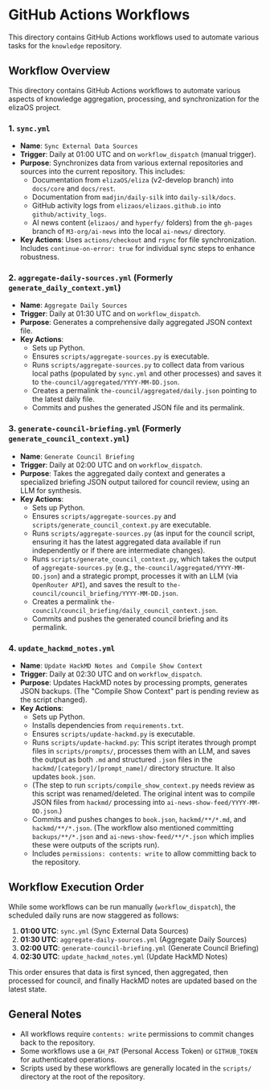 # GitHub Actions Workflows

This directory contains GitHub Actions workflows used to automate various tasks for the `knowledge` repository.

## Workflow Overview

This directory contains GitHub Actions workflows to automate various aspects of knowledge aggregation, processing, and synchronization for the elizaOS project.

### 1. `sync.yml`

*   **Name**: `Sync External Data Sources`
*   **Trigger**: Daily at 01:00 UTC and on `workflow_dispatch` (manual trigger).
*   **Purpose**: Synchronizes data from various external repositories and sources into the current repository. This includes:
    *   Documentation from `elizaOS/eliza` (v2-develop branch) into `docs/core` and `docs/rest`.
    *   Documentation from `madjin/daily-silk` into `daily-silk/docs`.
    *   GitHub activity logs from `elizaos/elizaos.github.io` into `github/activity_logs`.
    *   AI news content (`elizaos/` and `hyperfy/` folders) from the `gh-pages` branch of `M3-org/ai-news` into the local `ai-news/` directory.
*   **Key Actions**: Uses `actions/checkout` and `rsync` for file synchronization. Includes `continue-on-error: true` for individual sync steps to enhance robustness.

### 2. `aggregate-daily-sources.yml` (Formerly `generate_daily_context.yml`)

*   **Name**: `Aggregate Daily Sources`
*   **Trigger**: Daily at 01:30 UTC and on `workflow_dispatch`.
*   **Purpose**: Generates a comprehensive daily aggregated JSON context file.
*   **Key Actions**:
    *   Sets up Python.
    *   Ensures `scripts/aggregate-sources.py` is executable.
    *   Runs `scripts/aggregate-sources.py` to collect data from various local paths (populated by `sync.yml` and other processes) and saves it to `the-council/aggregated/YYYY-MM-DD.json`.
    *   Creates a permalink `the-council/aggregated/daily.json` pointing to the latest daily file.
    *   Commits and pushes the generated JSON file and its permalink.

### 3. `generate-council-briefing.yml` (Formerly `generate_council_context.yml`)

*   **Name**: `Generate Council Briefing`
*   **Trigger**: Daily at 02:00 UTC and on `workflow_dispatch`.
*   **Purpose**: Takes the aggregated daily context and generates a specialized briefing JSON output tailored for council review, using an LLM for synthesis.
*   **Key Actions**:
    *   Sets up Python.
    *   Ensures `scripts/aggregate-sources.py` and `scripts/generate_council_context.py` are executable.
    *   Runs `scripts/aggregate-sources.py` (as input for the council script, ensuring it has the latest aggregated data available if run independently or if there are intermediate changes).
    *   Runs `scripts/generate_council_context.py`, which takes the output of `aggregate-sources.py` (e.g., `the-council/aggregated/YYYY-MM-DD.json`) and a strategic prompt, processes it with an LLM (via `OpenRouter API`), and saves the result to `the-council/council_briefing/YYYY-MM-DD.json`.
    *   Creates a permalink `the-council/council_briefing/daily_council_context.json`.
    *   Commits and pushes the generated council briefing and its permalink.

### 4. `update_hackmd_notes.yml`

*   **Name**: `Update HackMD Notes and Compile Show Context`
*   **Trigger**: Daily at 02:30 UTC and on `workflow_dispatch`.
*   **Purpose**: Updates HackMD notes by processing prompts, generates JSON backups. (The "Compile Show Context" part is pending review as the script changed).
*   **Key Actions**:
    *   Sets up Python.
    *   Installs dependencies from `requirements.txt`.
    *   Ensures `scripts/update-hackmd.py` is executable.
    *   Runs `scripts/update-hackmd.py`: This script iterates through prompt files in `scripts/prompts/`, processes them with an LLM, and saves the output as both `.md` and structured `.json` files in the `hackmd/[category]/[prompt_name]/` directory structure. It also updates `book.json`.
    *   (The step to run `scripts/compile_show_context.py` needs review as this script was renamed/deleted. The original intent was to compile JSON files from `hackmd/` processing into `ai-news-show-feed/YYYY-MM-DD.json`.)
    *   Commits and pushes changes to `book.json`, `hackmd/**/*.md`, and `hackmd/**/*.json`. (The workflow also mentioned committing `backups/**/*.json` and `ai-news-show-feed/**/*.json` which implies these were outputs of the scripts run).
    *   Includes `permissions: contents: write` to allow committing back to the repository.

## Workflow Execution Order

While some workflows can be run manually (`workflow_dispatch`), the scheduled daily runs are now staggered as follows:

1.  **01:00 UTC**: `sync.yml` (Sync External Data Sources)
2.  **01:30 UTC**: `aggregate-daily-sources.yml` (Aggregate Daily Sources)
3.  **02:00 UTC**: `generate-council-briefing.yml` (Generate Council Briefing)
4.  **02:30 UTC**: `update_hackmd_notes.yml` (Update HackMD Notes)

This order ensures that data is first synced, then aggregated, then processed for council, and finally HackMD notes are updated based on the latest state.

## General Notes

-   All workflows require `contents: write` permissions to commit changes back to the repository.
-   Some workflows use a `GH_PAT` (Personal Access Token) or `GITHUB_TOKEN` for authenticated operations.
-   Scripts used by these workflows are generally located in the `scripts/` directory at the root of the repository. 
